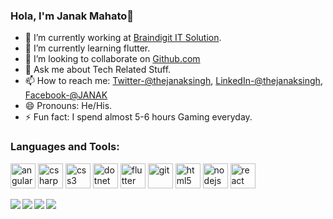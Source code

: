 ### Hola, I'm Janak Mahato👋


- 🔭 I’m currently working at [Braindigit IT Solution](http://braindigit.com/).
- 🌱 I’m currently learning  flutter.
- 👯 I’m looking to collaborate on [Github.com](https://github.com/erjanakmahato)
- 💬 Ask me about Tech Related Stuff.
- 📫 How to reach me: [Twitter-@thejanaksingh](https://twitter.com/thejanaksingh), [LinkedIn-@thejanaksingh](https://www.linkedin.com/in/thejanaksingh/), [Facebook-@JANAK](https://www.facebook.com/janak.singh.9212301)
- 😄 Pronouns: He/His.
- ⚡ Fun fact: I spend almost 5-6 hours Gaming everyday.

### Languages and Tools:
<p align="left"><img src="https://devicons.github.io/devicon/devicon.git/icons/angularjs/angularjs-original.svg" alt="angularjs" width="40" height="40"/> <img src="https://devicons.github.io/devicon/devicon.git/icons/csharp/csharp-original.svg" alt="csharp" width="40" height="40"/> <img src="https://devicons.github.io/devicon/devicon.git/icons/css3/css3-original-wordmark.svg" alt="css3" width="40" height="40"/> <img src="https://devicons.github.io/devicon/devicon.git/icons/dot-net/dot-net-original-wordmark.svg" alt="dotnet" width="40" height="40"/> <img src="https://www.vectorlogo.zone/logos/flutterio/flutterio-icon.svg" alt="flutter" width="40" height="40"/> <img src="https://www.vectorlogo.zone/logos/git-scm/git-scm-icon.svg" alt="git" width="40" height="40"/> <img src="https://devicons.github.io/devicon/devicon.git/icons/html5/html5-original-wordmark.svg" alt="html5" width="40" height="40"/> <img src="https://devicons.github.io/devicon/devicon.git/icons/nodejs/nodejs-original-wordmark.svg" alt="nodejs" width="40" height="40"/> <img src="https://devicons.github.io/devicon/devicon.git/icons/react/react-original-wordmark.svg" alt="react" width="40" height="40"/></p>

<a>
<img align="left" src="https://github-readme-stats.vercel.app/api/top-langs/?username=erjanakmahato&layout=compact&hide=html&theme=dark&hide_langs_below=1" style="max-width:100%;">
  <img align="left" src="https://github-readme-stats.vercel.app/api?username=erjanakmahato&&show_icons=true&title_color=ffffff&icon_color=bb2acf&text_color=daf7dc&bg_color=191919">
</a>

<img align="left" src="https://github-readme-stats.vercel.app/api/pin/?username=erjanakmahato&repo=COVID-19&theme=dark">
<img src="https://github-readme-stats.vercel.app/api/pin/?username=erjanakmahato&repo=MRJteam&theme=dark">
